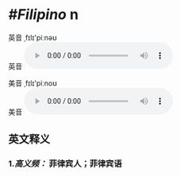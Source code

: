 # ***\#Filipino*** n
英音 ˌfɪlɪ'piːnəʊ  
英音
<audio src="./media/Filipino1.aac" controls="controls"></audio>

美音 ˌfɪlɪ'piːnoʊ  
美音
<audio src="./media/Filipino.aac" controls="controls"></audio>



  

英文释义
---
### 1.*高义频：* **菲律宾人；菲律宾语**  


